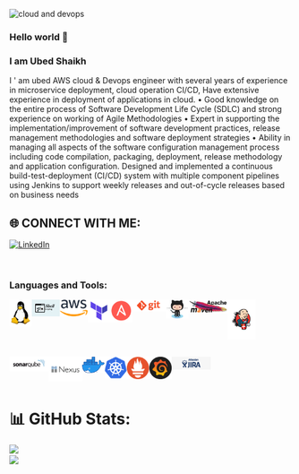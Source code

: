 ![cloud and devops](https://github.com/shaikh-ubed/shaikh-ubed/blob/main/gif_icons/Blue%20Tosca%20Geometric%20Technology%20Linkedln%20Banner%20(1).gif)


### Hello world 👋


###  I am Ubed Shaikh


I ' am ubed AWS cloud & Devops engineer with several years of experience in microservice deployment, cloud operation CI/CD, Have extensive experience in deployment of applications in cloud. • Good knowledge on the entire process of Software Development Life Cycle (SDLC) and strong experience on working of Agile Methodologies • Expert in supporting the implementation/improvement of software development practices, release management methodologies and software deployment strategies • Ability in managing all aspects of the software configuration management process including code compilation, packaging, deployment, release methodology and application configuration. Designed and implemented a continuous build-test-deployment (CI/CD) system with multiple component pipelines using Jenkins to support weekly releases and out-of-cycle releases based on business needs

## 🌐 CONNECT WITH ME:
[![LinkedIn](https://img.shields.io/badge/LinkedIn-%230077B5.svg?logo=linkedin&logoColor=white)](https://www.linkedin.com/in/ubed-shaikh-devops/) 

<br />

### Languages and Tools:

<img align="left" alt="Unix" width="40px" src="https://github.com/shaikh-ubed/shaikh-ubed/blob/main/gif_icons/linux.png"/>
<img align="left" alt="Unix" width="50px" src="https://github.com/shaikh-ubed/shaikh-ubed/blob/main/gif_icons/shell.jpg"/>
<img align="left" alt="Unix" width="50px" src="https://github.com/shaikh-ubed/shaikh-ubed/blob/main/gif_icons/aws.png"/>
<img align="left" alt="Unix" width="40px" src="https://github.com/shaikh-ubed/shaikh-ubed/blob/main/gif_icons/teraform.png"/>
<img align="left" alt="Unix" width="40px" src="https://github.com/shaikh-ubed/shaikh-ubed/blob/main/gif_icons/Ansible.png"/>
<img align="left" alt="Unix" width="60px" src="https://github.com/shaikh-ubed/shaikh-ubed/blob/main/gif_icons/git.png"/>
<img align="left" alt="Unix" width="40px" src="https://github.com/shaikh-ubed/shaikh-ubed/blob/main/gif_icons/github.png"/>
<img align="left" alt="Unix" width="70px" src="https://github.com/shaikh-ubed/shaikh-ubed/blob/main/gif_icons/maven.jpg"/>
<img align="left" alt="Unix" width="50px" src="https://github.com/shaikh-ubed/shaikh-ubed/blob/main/gif_icons/jenkins.png"/>

<br />
<br />
<br />
<br />
<br />
<br />

<img align="left" alt="Unix" width="70px" src="https://github.com/shaikh-ubed/shaikh-ubed/blob/main/gif_icons/sonarqube.png"/>
<img align="left" alt="Unix" width="60px" src="https://github.com/shaikh-ubed/shaikh-ubed/blob/main/gif_icons/nexus.png"/>
<img align="left" alt="Unix" width="40px" src="https://github.com/shaikh-ubed/shaikh-ubed/blob/main/gif_icons/docker.png"/>
<img align="left" alt="Unix" width="40px" src="https://github.com/shaikh-ubed/shaikh-ubed/blob/main/gif_icons/kubernetes.png"/>
<img align="left" alt="Unix" width="40px" src="https://github.com/shaikh-ubed/shaikh-ubed/blob/main/gif_icons/prometheus.png"/>
<img align="left" alt="Unix" width="40px" src="https://github.com/shaikh-ubed/shaikh-ubed/blob/main/gif_icons/grafana.png"/>
<img align="left" alt="Unix" width="70px" src="https://github.com/shaikh-ubed/shaikh-ubed/blob/main/gif_icons/jira.png"/>



<br />
<br />
<br />


















# 📊 GitHub Stats:
![](https://github-readme-stats.vercel.app/api?username=shaikh-ubed&theme=blue-green&hide_border=false&include_all_commits=false&count_private=false)<br/>
![](https://github-readme-streak-stats.herokuapp.com/?user=shaikh-ubed&theme=blue-green&hide_border=false)<br/>




